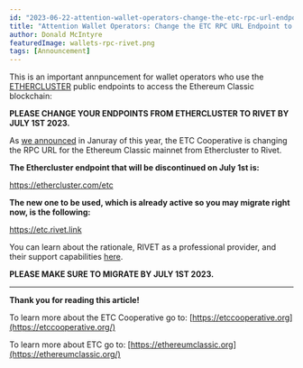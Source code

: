```yaml
---
id: "2023-06-22-attention-wallet-operators-change-the-etc-rpc-url-endpoint-to-rivet-by-july-1st-2023-cn"
title: "Attention Wallet Operators: Change the ETC RPC URL Endpoint to RIVET by July 1st 2023"
author: Donald McIntyre
featuredImage: wallets-rpc-rivet.png
tags: [Announcement]
---
```


This is an important annpuncement for wallet operators who use the [ETHERCLUSTER](https://ethercluster.com/) public endpoints to access the Ethereum Classic blockchain:

**PLEASE CHANGE YOUR ENDPOINTS FROM ETHERCLUSTER TO RIVET BY JULY 1ST 2023.**

As [we announced](https://etccooperative.org/posts/2023-01-02-the-ethereum-classic-rpc-url-is-changing-from-ethercluster-to-rivet-en) in Januray of this year, the ETC Cooperative is changing the RPC URL for the Ethereum Classic mainnet from Ethercluster to Rivet.

**The Ethercluster endpoint that will be discontinued on July 1st is:**

https://ethercluster.com/etc

**The new one to be used, which is already active so you may migrate right now, is the following:**

https://etc.rivet.link

You can learn about the rationale, RIVET as a professional provider, and their support capabilities [here](https://etccooperative.org/posts/2023-01-02-the-ethereum-classic-rpc-url-is-changing-from-ethercluster-to-rivet-en).

**PLEASE MAKE SURE TO MIGRATE BY JULY 1ST 2023.**

---

**Thank you for reading this article!**

To learn more about the ETC Cooperative go to:  [https://etccooperative.org](https://etccooperative.org/)

To learn more about ETC go to:  [https://ethereumclassic.org](https://ethereumclassic.org/)
